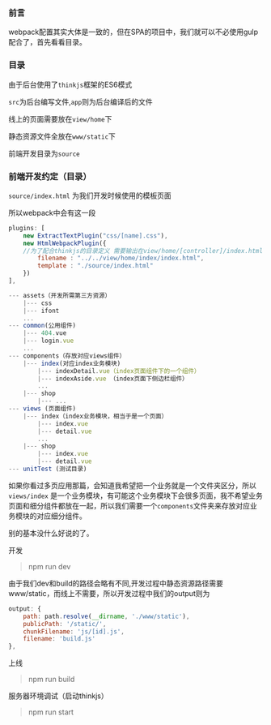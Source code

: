 
### 前言

webpack配置其实大体是一致的，但在SPA的项目中，我们就可以不必使用gulp配合了，首先看看目录。

### 目录

由于后台使用了`thinkjs`框架的ES6模式

`src`为后台编写文件,`app`则为后台编译后的文件

线上的页面需要放在`view/home`下

静态资源文件全放在`www/static`下

前端开发目录为`source`

### 前端开发约定（目录）

`source/index.html` 为我们开发时候使用的模板页面

所以webpack中会有这一段
```javascript
plugins: [
    new ExtractTextPlugin("css/[name].css"),
    new HtmlWebpackPlugin({ 
    //为了配合thinkjs的目录定义 需要输出在view/home/[controller]/index.html 下
        filename : "../../view/home/index/index.html",
        template : "./source/index.html"
    })
],
```


```javascript
--- assets（开发所需第三方资源）
    |--- css
    |--- ifont
    ...
--- common(公用组件)
    |--- 404.vue
    |--- login.vue
    ...
--- components（存放对应views组件）
    |--- index(对应index业务模块)
        |--- indexDetail.vue（index页面组件下的一个组件）
        |--- indexAside.vue （index页面下侧边栏组件）
        ...
    |--- shop
        |--- ...
--- views (页面组件)
    |--- index（index业务模块，相当于是一个页面）
        |--- index.vue
        |--- detail.vue
        ...
    |--- shop
        |--- index.vue
        |--- detail.vue
--- unitTest (测试目录)
```

如果你看过多页应用那篇，会知道我希望把一个业务就是一个文件夹区分，所以`views/index` 是一个业务模块，有可能这个业务模块下会很多页面，我不希望业务页面和细分组件都放在一起，所以我们需要一个`components`文件夹来存放对应业务模块的对应细分组件。

别的基本没什么好说的了。

开发

> npm run dev

由于我们dev和build的路径会略有不同,开发过程中静态资源路径需要www/static，而线上不需要，所以开发过程中我们的output则为

```javascript
output: {
    path: path.resolve(__dirname, './www/static'),
    publicPath: '/static/',
    chunkFilename: 'js/[id].js',
    filename: 'build.js'
},
```

上线

> npm run build 

服务器环境调试（启动thinkjs）

> npm run start




